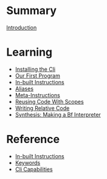 # Summary

[Introduction](./introduction.md)

# Learning
- [Installing the Cli](./installing-cli.md)
- [Our First Program]()
- [In-built Instructions]()
- [Aliases]()
- [Meta-Instructions]()
- [Reusing Code With Scopes]()
- [Writing Relative Code]()
- [Synthesis: Making a Bf Interpreter]()

# Reference
- [In-built Instructions]()
- [Keywords](./keywords.md)
- [Cli Capabilities]()